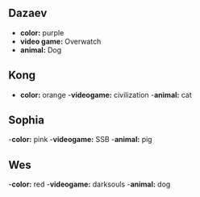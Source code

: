 ## Dazaev

- **color:** purple
- **video game:** Overwatch
- **animal:** Dog

## Kong

- **color:** orange
-**videogame:** civilization
-**animal:** cat

## Sophia

-**color:** pink
-**videogame:** SSB
-**animal:** pig

## Wes

-**color:** red
-**videogame:** darksouls
-**animal:** dog

